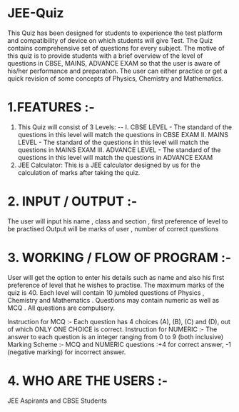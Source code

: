 # JEE-Quiz
This Quiz has been designed for students to experience the test platform and compatibility of device on which students will give Test. The Quiz contains comprehensive set of questions for every subject. The motive of this quiz is to provide students with a brief overview of the level of questions in CBSE, MAINS, ADVANCE EXAM so that the user is aware of his/her performance and preparation. The user can either practice or get a quick revision of some concepts of Physics, Chemistry and Mathematics.


# 1.FEATURES :-
1) This Quiz will consist of 3 Levels: --
I. CBSE LEVEL - The standard of the questions in this level will match the questions in CBSE EXAM
II. MAINS LEVEL - The standard of the questions in this level will match the questions in MAINS EXAM
III. ADVANCE LEVEL - The standard of the questions in this level will match the questions in ADVANCE EXAM
2) JEE Calculator: This is a JEE calculator designed by us for the calculation of marks after taking the quiz.

# 2. INPUT / OUTPUT :-
The user will input his name , class and section , first preference of level to be practised Output will be marks of user , number of correct questions 

# 3. WORKING / FLOW OF PROGRAM :-
User will get the option to enter his details such as name and also his first preference of level that he wishes to practise. The maximum marks of the quiz is 40. Each level will contain 10 jumbled questions of Physics , Chemistry and Mathematics . Questions may contain numeric as well as MCQ . All questions are compulsory.

Instruction for MCQ :-
Each question has 4 choices (A), (B), (C) and (D), out of which ONLY ONE CHOICE is correct.
Instruction for NUMERIC :-
The answer to each question is an integer ranging from 0 to 9 (both inclusive)
Marking Scheme :- 
MCQ and NUMERIC questions :+4 for correct answer, -1 (negative marking) for incorrect
answer.

# 4. WHO ARE THE USERS :-
JEE Aspirants and CBSE Students

